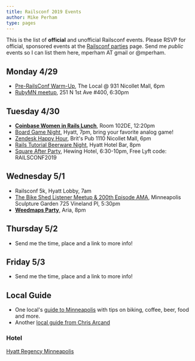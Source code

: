 ```yaml
---
title: Railsconf 2019 Events
author: Mike Perham
type: pages
---
```


This is the list of **official** and unofficial Railsconf events. Please RSVP for official,
sponsored events at the [Railsconf parties](https://railsconf.com/parties) page.
Send me *public* events so I can list them here, mperham AT gmail or @mperham.

## Monday 4/29

* [Pre-RailsConf Warm-Up](https://www.eventbrite.com/e/pre-railsconf-warm-up-registration-60456294404), The Local @ 931 Nicollet Mall, 6pm
* [RubyMN meetup](https://www.meetup.com/ruby-mn/events/lvdntqyzgbdc/), 251 N 1st Ave #400, 6:30pm

## Tuesday 4/30

* **[Coinbase Women in Rails Lunch](https://www.eventbrite.com/e/women-in-rails-lunch-hosted-by-coinbase-tickets-59444121969)**, Room 102DE, 12:20pm
* [Board Game Night](https://ti.to/contributed-systems/railsconf-2019-board-game-night), Hyatt, 7pm, bring your favorite analog game!
* [Zendesk Happy Hour](https://www.eventbrite.com/e/zendesk-hosted-happy-hour-rails-conference-tickets-60543653698), Brit's Pub 1110 Nicollet Mall, 6pm
* [Rails Tutorial Beerware Night](https://www.eventbrite.com/e/9th-semi-annual-rails-tutorial-beerware-night-tickets-60831358230), Hyatt Hotel Bar, 8pm
* [Square After Party](http://square.com/go/railsconf2019), Hewing Hotel, 6:30-10pm, Free Lyft code: RAILSCONF2019

## Wednesday 5/1

* Railsconf 5k, Hyatt Lobby, 7am
* [The Bike Shed Listener Meetup & 200th Episode AMA](https://twitter.com/thoughtbot/status/1121440980291457029), Minneapolis Sculpture Garden 725 Vineland Pl, 5:30pm
* **[Weedmaps Party](https://www.tixr.com/groups/thephantomprjkt/events/weedmaps-x-railsconf-after-party-13329)**, Aria, 8pm

## Thursday 5/2

* Send me the time, place and a link to more info!

## Friday 5/3

* Send me the time, place and a link to more info!

## Local Guide

* One local's [guide to Minneapolis](https://jaimzuber.com/minneapolis-convention-guide.html) with tips on biking, coffee, beer, food and more.
* Another [local guide from Chris Arcand](https://chrisarcand.com/railsconf2019/)

### Hotel

[Hyatt Regency Minneapolis](https://www.hyatt.com/en-US/hotel/minnesota/hyatt-regency-minneapolis/msprm)
